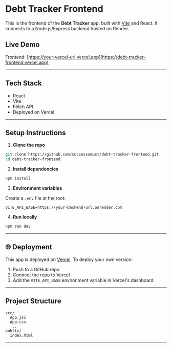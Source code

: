 


# Debt Tracker Frontend

This is the frontend of the **Debt Tracker** app, built with [Vite](https://vitejs.dev/) and React. It connects to a Node.js/Express backend hosted on Render.

## Live Demo

Frontend: [https://your-vercel-url.vercel.app](https://debt-tracker-frontend.vercel.app)  

---

## Tech Stack

- React
- Vite
- Fetch API
- Deployed on Vercel

---

## Setup Instructions

1. **Clone the repo**
```bash
git clone https://github.com/successamust/debt-tracker-frontend.git
cd debt-tracker-frontend
````

2. **Install dependencies**

```bash
npm install
```

3. **Environment variables**

Create a `.env` file at the root:

```env
VITE_API_BASE=https://your-backend-url.onrender.com
```

4. **Run locally**

```bash
npm run dev
```

---

## 🌐 Deployment

This app is deployed on [Vercel](https://vercel.com).
To deploy your own version:

1. Push to a GitHub repo
2. Connect the repo to Vercel
3. Add the `VITE_API_BASE` environment variable in Vercel's dashboard

---


## Project Structure

```
src/
  App.jsx
  App.css
  ...
public/
  index.html
```

---

